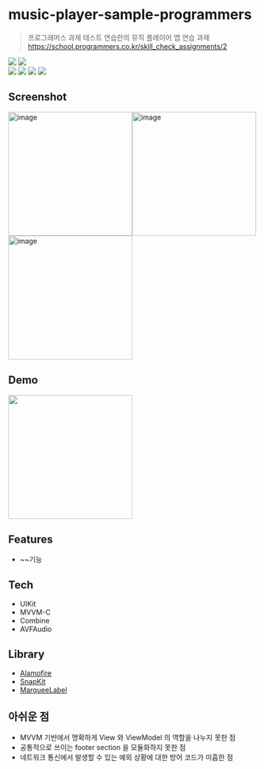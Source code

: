 # music-player-sample-programmers
>프로그래머스 과제 테스트 연습란의 뮤직 플레이어 앱 연습 과제  
https://school.programmers.co.kr/skill_check_assignments/2

<img src="https://img.shields.io/badge/Swift-5.6-informational"> <img src="https://img.shields.io/badge/Xcode-13.4.1-9cf">  
<img src="https://img.shields.io/badge/pod-1.11.3-lightgrey"> <img src="https://img.shields.io/badge/Alamofire-5.6.1-critical"> <img src="https://img.shields.io/badge/SnapKit-5.6.0-green"> <img src="https://img.shields.io/badge/MarqueeLabel-4.3.0-orange">


## Screenshot

<img width="250" alt="image" src="https://user-images.githubusercontent.com/81426024/179179170-d6a9bbb0-89d0-4fc7-be01-457ec10e93c9.png"><img width="250" alt="image" src="https://user-images.githubusercontent.com/81426024/179179115-f863e1a8-f757-4d52-90f2-ec5f70de321a.png"><img width="250" alt="image" src="https://user-images.githubusercontent.com/81426024/179179261-10920ac7-abf8-45ef-8134-b4538e6ee610.png">

## Demo

<img width="250" src="https://user-images.githubusercontent.com/81426024/179181730-38fc4429-ac7f-42e5-9b2d-e3cee860d8ac.gif">

## Features
- ~~기능

## Tech

- UIKit
- MVVM-C
- Combine
- AVFAudio

## Library

- [Alamofire](https://github.com/Alamofire/Alamofire)
- [SnapKit](https://github.com/SnapKit/SnapKit)
- [MarqueeLabel](https://github.com/cbpowell/MarqueeLabel)

## 아쉬운 점
- MVVM 기반에서 명확하게 View 와 ViewModel 의 역할을 나누지 못한 점
- 공통적으로 쓰이는 footer section 을 모듈화하지 못한 점
- 네트워크 통신에서 발생할 수 있는 예외 상황에 대한 방어 코드가 미흡한 점
